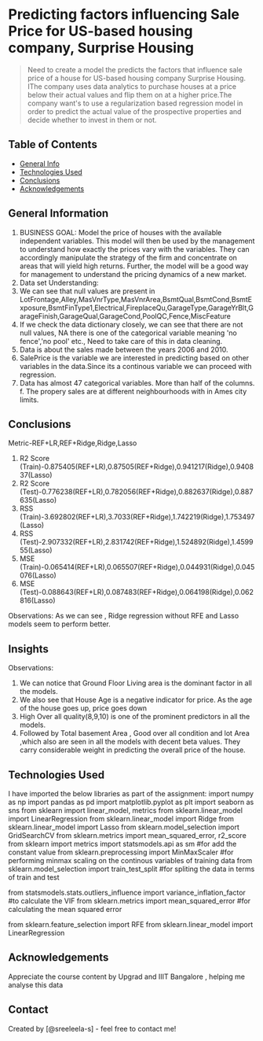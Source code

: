 # Predicting factors influencing Sale Price for US-based housing company, Surprise Housing
> Need to create a model the predicts the factors that influence sale price of a house for US-based housing company Surprise Housing. IThe company uses data analytics to purchase houses at a price below their actual values and flip them on at a higher price.The company want's to use a regularization based regression model in order to predict the actual value of the prospective properties and decide whether to invest in them or not.


## Table of Contents
* [General Info](#general-information)
* [Technologies Used](#technologies-used)
* [Conclusions](#conclusions)
* [Acknowledgements](#acknowledgements)

<!-- You can include any other section that is pertinent to your problem -->

## General Information
1. BUSINESS GOAL:
Model the price of houses with the available independent variables. This model will then be used by the management to understand how exactly the prices vary with the variables. They can accordingly manipulate the strategy of the firm and concentrate on areas that will yield high returns. Further, the model will be a good way for management to understand the pricing dynamics of a new market.
2. Data set  Understanding:
  1. We can see that null values are present in LotFrontage,Alley,MasVnrType,MasVnrArea,BsmtQual,BsmtCond,BsmtExposure,BsmtFinType1,Electrical,FireplaceQu,GarageType,GarageYrBlt,GarageFinish,GarageQual,GarageCond,PoolQC,Fence,MiscFeature
  2. If we check the data dictionary closely, we can see that there are not null values, NA there is one of the categorical variable meaning 'no fence','no pool' etc., Need to take care of this in data cleaning.
  3. Data is about the sales made between the years 2006 and 2010.
  4. SalePrice is the variable we are interested in predicting based on other variables in the 	data.Since its a continous variable we can proceed with regression.
  5. Data has almost 47 categorical variables. More than half of the columns.
  f. The propery sales are at different neighbourhoods with in Ames city limits.

## Conclusions
Metric-REF+LR,REF+Ridge,Ridge,Lasso 
1. 	R2 Score (Train)-0.875405(REF+LR),0.87505(REF+Ridge),0.941217(Ridge),0.940837(Lasso)
2.	R2 Score (Test)-0.776238(REF+LR),0.782056(REF+Ridge),0.882637(Ridge),0.887635(Lasso)
3.	RSS (Train)-3.692802(REF+LR),3.7033(REF+Ridge),1.742219(Ridge),1.753497(Lasso)
4. 	RSS (Test)-2.907332(REF+LR),2.831742(REF+Ridge),1.524892(Ridge),1.459955(Lasso)
5.  MSE (Train)-0.065414(REF+LR),0.065507(REF+Ridge),0.044931(Ridge),0.045076(Lasso)
6.	MSE (Test)-0.088643(REF+LR),0.087483(REF+Ridge),0.064198(Ridge),0.062816(Lasso)


Observations:
As we can see , Ridge regression without RFE and Lasso models seem to perform better.

## Insights 
Observations:
1. We can notice that Ground Floor Living area is the dominant factor in all the models.
2. We also see that House Age is a negative indicator for price. As the age of the house goes up, price goes down
3. High Over all quality(8,9,10) is one of the prominent predictors in all the models.
4. Followed by Total basement Area , Good over all condition and lot Area ,which also are seen in all the models with decent beta values. They carry considerable weight in predicting the overall price of the house.

## Technologies Used
I have imported the below libraries as part of the assignment:
import numpy as np
import pandas as pd
import matplotlib.pyplot as plt
import seaborn as sns
from sklearn import linear_model, metrics
from sklearn.linear_model import LinearRegression
from sklearn.linear_model import Ridge
from sklearn.linear_model import Lasso
from sklearn.model_selection import GridSearchCV
from sklearn.metrics import mean_squared_error, r2_score
from sklearn import metrics
import statsmodels.api as sm #for add the constant value
from sklearn.preprocessing import MinMaxScaler #for performing minmax scaling on the continous variables of training data
from sklearn.model_selection import train_test_split #for spliting the data in terms of train and test

from statsmodels.stats.outliers_influence import variance_inflation_factor #to calculate the VIF
from sklearn.metrics import mean_squared_error #for calculating the mean squared error

from sklearn.feature_selection import RFE
from sklearn.linear_model import LinearRegression

## Acknowledgements
Appreciate the course content by Upgrad and IIIT Bangalore , helping me analyse this data


## Contact
Created by [@sreeleela-s] - feel free to contact me!


<!-- Optional -->
<!-- ## License -->
<!-- This project is open source and available under the [... License](). -->

<!-- You don't have to include all sections - just the one's relevant to your project -->
